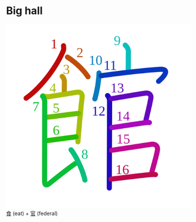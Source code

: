 # Big hall
![9928](Kanji/kanji-colorize/9928.svg)
[食](Kanji/kanji-dict/食.md) (eat) + [官](Kanji/kanji-dict/官.md) (federal)
